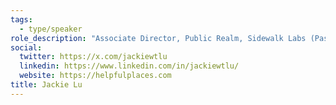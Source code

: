 ```yaml
---
tags:
  - type/speaker
role_description: "Associate Director, Public Realm, Sidewalk Labs (Past: Director of Data Analytics, NYC Parks & Rec)"
social:
  twitter: https://x.com/jackiewtlu
  linkedin: https://www.linkedin.com/in/jackiewtlu/
  website: https://helpfulplaces.com
title: Jackie Lu
---
```

